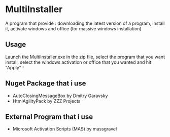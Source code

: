 # MultiInstaller

A program that provide : downloading the latest version of a program, install it, activate windows and office (for massive windows installation) 

## Usage

Launch the MultiInstaller.exe in the zip file, select the program that you want install, select the windows activation or office that you wanted and hit "Apply" !

## Nuget Package that i use

- AutoClosingMessageBox by Dmitry Garavsky
- HtmlAgilityPack by ZZZ Projects

## External Program that i use

- Microsoft Activation Scripts (MAS) by massgravel
